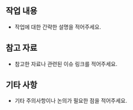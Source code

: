 ## 작업 내용

- 작업에 대한 간략한 설명을 적어주세요.

## 참고 자료

- 참고한 자료나 관련된 이슈 링크를 적어주세요.

## 기타 사항

- 기타 주의사항이나 논의가 필요한 점을 적어주세요.
